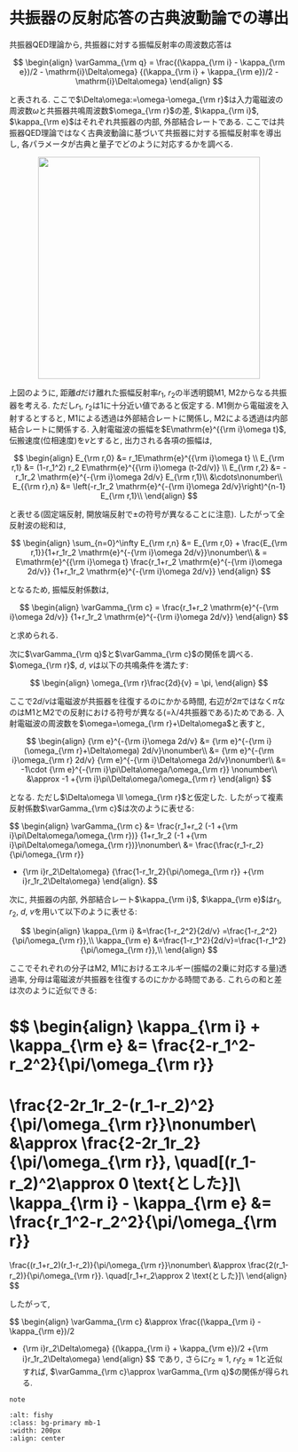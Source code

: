 # 共振器の反射応答の古典波動論での導出

共振器QED理論から, 共振器に対する振幅反射率の周波数応答は

$$
\begin{align}
\varGamma_{\rm q} = 
\frac{(\kappa_{\rm i} - \kappa_{\rm e})/2 - \mathrm{i}\Delta\omega}
{(\kappa_{\rm i} + \kappa_{\rm e})/2 - \mathrm{i}\Delta\omega}
\end{align}
$$

と表される. ここで$\Delta\omega:=\omega-\omega_{\rm r}$は入力電磁波の周波数$\omega$と共振器共鳴周波数$\omega_{\rm r}$の差, $\kappa_{\rm i}$, $\kappa_{\rm e}$はそれぞれ共振器の内部, 外部結合レートである. ここでは共振器QED理論ではなく古典波動論に基づいて共振器に対する振幅反射率を導出し, 各パラメータが古典と量子でどのように対応するかを調べる. 

<img src="../figs/classical_resonator.png" width="400px" style="display: block; margin: auto;">


上図のように, 距離$d$だけ離れた振幅反射率$r_1$, $r_2$の半透明鏡M1, M2からなる共振器を考える. ただし$r_1$, $r_2$は1に十分近い値であると仮定する. M1側から電磁波を入射するとすると, M1による透過は外部結合レートに関係し, M2による透過は内部結合レートに関係する. 入射電磁波の振幅を$E\mathrm{e}^{{\rm i}\omega t}$, 伝搬速度(位相速度)を$v$とすると, 出力される各項の振幅は, 

$$
\begin{align}
E_{\rm r,0} &= r_1E\mathrm{e}^{{\rm i}\omega t} \\
E_{\rm r,1} &= (1-r_1^2) r_2 E\mathrm{e}^{{\rm i}\omega (t-2d/v)} \\
E_{\rm r,2} &= -r_1r_2 \mathrm{e}^{-{\rm i}\omega 2d/v} E_{\rm r,1}\\
&\cdots\nonumber\\
E_{{\rm r},n} &= \left(-r_1r_2 \mathrm{e}^{-{\rm i}\omega 2d/v}\right)^{n-1} E_{\rm r,1}\\
\end{align}
$$

と表せる(固定端反射, 開放端反射で$\pm$の符号が異なることに注意). したがって全反射波の総和は, 

$$
\begin{align}
\sum_{n=0}^\infty E_{\rm r,n}
&= E_{\rm r,0} + \frac{E_{\rm r,1}}{1+r_1r_2 \mathrm{e}^{-{\rm i}\omega 2d/v}}\nonumber\\
& = E\mathrm{e}^{{\rm i}\omega t}
\frac{r_1+r_2 \mathrm{e}^{-{\rm i}\omega 2d/v}}
{1+r_1r_2 \mathrm{e}^{-{\rm i}\omega 2d/v}}
\end{align}
$$

となるため, 振幅反射係数は,

$$
\begin{align}
\varGamma_{\rm c} =
\frac{r_1+r_2 \mathrm{e}^{-{\rm i}\omega 2d/v}}
{1+r_1r_2 \mathrm{e}^{-{\rm i}\omega 2d/v}}
\end{align}
$$

と求められる. 

次に$\varGamma_{\rm q}$と$\varGamma_{\rm c}$の関係を調べる. $\omega_{\rm r}$, $d$, $v$は以下の共鳴条件を満たす:

$$
\begin{align}
\omega_{\rm r}\frac{2d}{v} = \pi,
\end{align}
$$

ここで$2d/v$は電磁波が共振器を往復するのにかかる時間, 右辺が$2\pi$ではなく$\pi$なのはM1とM2での反射における符号が異なる(=λ/4共振器である)ためである. 入射電磁波の周波数を$\omega=\omega_{\rm r}+\Delta\omega$と表すと, 

$$
\begin{align}
{\rm e}^{-{\rm i}\omega 2d/v}
&= {\rm e}^{-{\rm i}(\omega_{\rm r}+\Delta\omega) 2d/v}\nonumber\\
&= {\rm e}^{-{\rm i}\omega_{\rm r} 2d/v}
{\rm e}^{-{\rm i}\Delta\omega 2d/v}\nonumber\\
&= -1\cdot {\rm e}^{-{\rm i}\pi\Delta\omega/\omega_{\rm r}}
\nonumber\\
&\approx -1 +{\rm i}\pi\Delta\omega/\omega_{\rm r}
\end{align}
$$

となる. ただし$\Delta\omega \ll \omega_{\rm r}$と仮定した. したがって複素反射係数$\varGamma_{\rm c}$は次のように表せる:

$$
\begin{align}
\varGamma_{\rm c}
&= 
\frac{r_1+r_2 (-1 +{\rm i}\pi\Delta\omega/\omega_{\rm r})}
{1+r_1r_2 (-1 +{\rm i}\pi\Delta\omega/\omega_{\rm r})}\nonumber\\
&= 
\frac{\frac{r_1-r_2}{\pi/\omega_{\rm r}} 
+ {\rm i}r_2\Delta\omega}
{\frac{1-r_1r_2}{\pi/\omega_{\rm r}} 
+{\rm i}r_1r_2\Delta\omega}
\end{align}.
$$

次に, 共振器の内部, 外部結合レート$\kappa_{\rm i}$, $\kappa_{\rm e}$は$r_1$, $r_2$, $d$, $v$を用いて以下のように表せる:

$$
\begin{align}
\kappa_{\rm i}
&=\frac{1-r_2^2}{2d/v}
=\frac{1-r_2^2}{\pi/\omega_{\rm r}},\\
\kappa_{\rm e}
&=\frac{1-r_1^2}{2d/v}=\frac{1-r_1^2}{\pi/\omega_{\rm r}},\\
\end{align}
$$

ここでそれぞれの分子はM2, M1におけるエネルギー(振幅の2乗に対応する量)透過率, 分母は電磁波が共振器を往復するのにかかる時間である. これらの和と差は次のように近似できる:

$$
\begin{align}
\kappa_{\rm i} + \kappa_{\rm e} 
&=
\frac{2-r_1^2-r_2^2}{\pi/\omega_{\rm r}}
=
\frac{2-2r_1r_2-(r_1-r_2)^2}{\pi/\omega_{\rm r}}\nonumber\\
&\approx
\frac{2-2r_1r_2}{\pi/\omega_{\rm r}},
\quad[(r_1-r_2)^2\approx 0 \text{とした}]\\
\kappa_{\rm i} - \kappa_{\rm e} 
&=
\frac{r_1^2-r_2^2}{\pi/\omega_{\rm r}}
=
\frac{(r_1+r_2)(r_1-r_2)}{\pi/\omega_{\rm r}}\nonumber\\
&\approx
\frac{2(r_1-r_2)}{\pi/\omega_{\rm r}}.
\quad[r_1+r_2\approx 2 \text{とした}]\\
\end{align}
$$

したがって, 

$$
\begin{align}
\varGamma_{\rm c}
&\approx
\frac{(\kappa_{\rm i} - \kappa_{\rm e})/2
+ {\rm i}r_2\Delta\omega}
{(\kappa_{\rm i} + \kappa_{\rm e})/2
+{\rm i}r_1r_2\Delta\omega}
\end{align}
$$
であり, さらに$r_2\approx1$, $r_1r_2\approx1$と近似すれば, $\varGamma_{\rm c}\approx \varGamma_{\rm q}$の関係が得られる. 

```{note}
note
```

```{image} ../figs/classical_resonator.png
:alt: fishy
:class: bg-primary mb-1
:width: 200px
:align: center
```